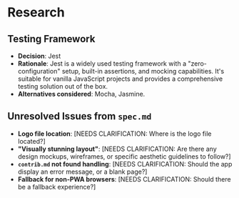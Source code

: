 # Research

## Testing Framework

*   **Decision**: Jest
*   **Rationale**: Jest is a widely used testing framework with a "zero-configuration" setup, built-in assertions, and mocking capabilities. It's suitable for vanilla JavaScript projects and provides a comprehensive testing solution out of the box.
*   **Alternatives considered**: Mocha, Jasmine.

## Unresolved Issues from `spec.md`

*   **Logo file location**: [NEEDS CLARIFICATION: Where is the logo file located?]
*   **"Visually stunning layout"**: [NEEDS CLARIFICATION: Are there any design mockups, wireframes, or specific aesthetic guidelines to follow?]
*   **`contrib.md` not found handling**: [NEEDS CLARIFICATION: Should the app display an error message, or a blank page?]
*   **Fallback for non-PWA browsers**: [NEEDS CLARIFICATION: Should there be a fallback experience?]
